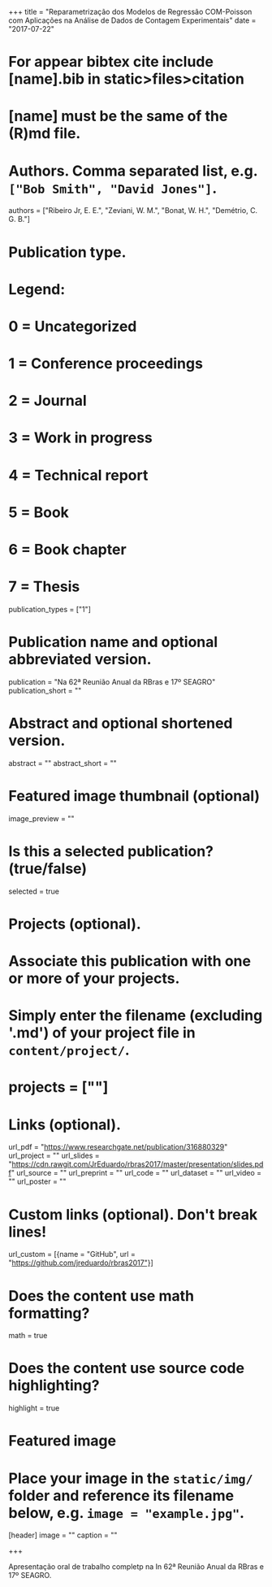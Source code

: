 +++
title = "Reparametrização dos Modelos de Regressão COM-Poisson com Aplicações na Análise de Dados de Contagem Experimentais"
date = "2017-07-22"

# For appear bibtex cite include [name].bib in static>files>citation
# [name] must be the same of the (R)md file.

# Authors. Comma separated list, e.g. `["Bob Smith", "David Jones"]`.
authors = ["Ribeiro Jr, E. E.", "Zeviani, W. M.", "Bonat, W. H.", "Demétrio, C. G. B."]

# Publication type.
# Legend:
# 0 = Uncategorized
# 1 = Conference proceedings
# 2 = Journal
# 3 = Work in progress
# 4 = Technical report
# 5 = Book
# 6 = Book chapter
# 7 = Thesis
publication_types = ["1"]

# Publication name and optional abbreviated version.
publication = "Na 62ª Reunião Anual da RBras e 17º SEAGRO"
publication_short = ""

# Abstract and optional shortened version.
abstract = ""
abstract_short = ""

# Featured image thumbnail (optional)
image_preview = ""

# Is this a selected publication? (true/false)
selected = true

# Projects (optional).
#   Associate this publication with one or more of your projects.
#   Simply enter the filename (excluding '.md') of your project file in `content/project/`.
# projects = [""]

# Links (optional).
url_pdf = "https://www.researchgate.net/publication/316880329"
url_project = ""
url_slides = "https://cdn.rawgit.com/JrEduardo/rbras2017/master/presentation/slides.pdf"
url_source = ""
url_preprint = ""
url_code = ""
url_dataset = ""
url_video = ""
url_poster = ""

# Custom links (optional). Don't break lines!
url_custom = [{name = "GitHub", url = "https://github.com/jreduardo/rbras2017"}]

# Does the content use math formatting?
math = true

# Does the content use source code highlighting?
highlight = true

# Featured image
# Place your image in the `static/img/` folder and reference its filename below, e.g. `image = "example.jpg"`.
[header]
image = ""
caption = ""

+++

Apresentação oral de trabalho completp na In 62ª Reunião Anual da RBras
e 17º SEAGRO.

